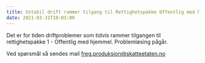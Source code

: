 ```yaml
---
title: Ustabil drift rammer tilgang til Rettighetspakke Offentlig med hjemmel
date: 2021-03-31T10:03:00
---
```

Det er for tiden driftproblemer som tidvis rammer tilgangen til rettighetspakke 1 - Offentlig med hjemmel. 
Problemløsing pågår. 
 
Ved spørsmål så sendes mail freg.produksjon@skatteetaten.no

